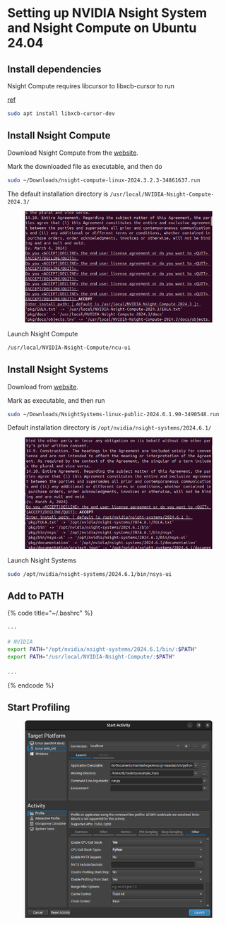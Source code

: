 # Setting up NVIDIA Nsight System and Nsight Compute on Ubuntu 24.04



## Install dependencies

Nsight Compute requires libcursor to libxcb-cursor to run

[ref](https://doc.qt.io/qt-6/linux-requirements.html)

```bash
sudo apt install libxcb-cursor-dev
```





## Install Nsight Compute

Download Nsight Compute from the [website](https://developer.nvidia.com/tools-overview/nsight-compute/get-started).



Mark the downloaded file as executable, and then do

```bash
sudo ~/Downloads/nsight-compute-linux-2024.3.2.3-34861637.run 
```



The default installation directory is `/usr/local/NVIDIA-Nsight-Compute-2024.3/`

<figure><img src="../../.gitbook/assets/image (2) (1) (1) (1) (1).png" alt=""><figcaption></figcaption></figure>





Launch Nsight Compute

```bash
/usr/local/NVIDIA-Nsight-Compute/ncu-ui
```





## Install Nsight Systems

Download from [website](https://developer.nvidia.com/nsight-systems/get-started).

Mark as executable, and then run

```bash
sudo ~/Downloads/NsightSystems-linux-public-2024.6.1.90-3490548.run
```





Default installation directory is `/opt/nvidia/nsight-systems/2024.6.1/`



<figure><img src="../../.gitbook/assets/image (1) (1) (1) (1) (1).png" alt=""><figcaption></figcaption></figure>



Launch Nsight Systems

```bash
sudo /opt/nvidia/nsight-systems/2024.6.1/bin/nsys-ui
```





## Add to PATH

{% code title="~/.bashrc" %}
```bash
...

# NVIDIA
export PATH="/opt/nvidia/nsight-systems/2024.6.1/bin/:$PATH"
export PATH="/usr/local/NVIDIA-Nsight-Compute/:$PATH"

...
```
{% endcode %}





## Start Profiling



<figure><img src="../../.gitbook/assets/image (10).png" alt=""><figcaption></figcaption></figure>



